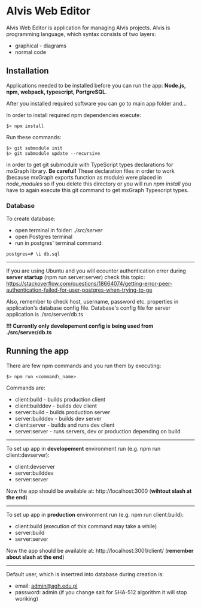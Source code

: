 # Alvis Web Editor
Alvis Web Editor is application for managing Alvis projects. Alvis is programming language, which syntax consists of two layers:
- graphical - diagrams
- normal code   

## Installation

Applications needed to be installed before you can run the app: **Node.js, npm, webpack, typescript, PortgreSQL**. 

After you installed required software you can go to main app folder and...

In order to install required npm dependencies execute:
```
$> npm install
```

Run these commands:
```
$> git submodule init
$> git submodule update --recursive
```
in order to get git submodule with TypeScript types declarations for mxGraph library.
**Be careful!** These declaration files in order to work (because mxGraph exports function as module) were placed in _node\_modules_ so if you delete this directory or you will run _npm install_ you have to again execute this git command to get mxGraph Typescript types.

### Database

To create database:
- open terminal in folder: _./src/server_
- open Postgres terminal
- run in postgres' terminal command: 
```
postgres=# \i db.sql
```

------------------------------------

If you are using Ubuntu and you will ecounter authentication error during **server startup** (npm run server:server) check this topic:
https://stackoverflow.com/questions/18664074/getting-error-peer-authentication-failed-for-user-postgres-when-trying-to-ge

Also, remember to check host, username, password etc. properties in application's database config file.
Database's config file for server application is ./src/server/db.ts

**!!! Currently only developement config is being used from ./src/server/db.ts**

## Running the app

There are few npm commands and you run them by executing:
```
$> npm run <command\_name>
```
Commands are:
- client:build - builds production client
- client:builddev - builds dev client
- server:build - builds production server
- server:builddev - builds dev server
- client:server - builds and runs dev client
- server:server - runs servers, dev or production depending on build

--------------------------------------

To set up app in **developement** environment run (e.g. npm run client:devserver):
- client:devserver
- server:builddev
- server:server

Now the app should be available at: http://localhost:3000 (**wihtout slash at the end**)

--------------------------------------

To set up app in **production** environment run (e.g. npm run client:build):
- client:build (execution of this command may take a while)
- server:build
- server:server

Now the app should be available at: http://localhost:3001/client/ (**remember about slash at the end**)

--------------------------------------

Default user, which is insertred into database during creation is:
- email: admin@agh.edu.pl
- password: admin (if you change salt for SHA-512 algorithm it will stop woriking)
